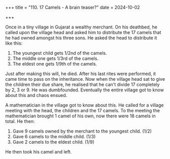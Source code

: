 +++
title = "110. 17 Camels - A brain teaser?"
date = 2024-10-02
 
+++

Once in a tiny village in Gujarat a wealthy merchant. On his deathbed, he called upon the village head and asked him to distribute the 17 camels that he had owned amongst his three sons. He asked the head to distribute it like this:
1. The youngest child gets 1/2nd of the camels.
2. The middle one gets 1/3rd of the camels.
3. The eldest one gets 1/9th of the camels.

Just after making this will, he died. After his last rites were performed, it came time to pass on the inheritance. Now when the village head sat to give the children their due share, he realised that he can't divide 17 completely by 2, 3 or 9. He was dumbfounded. Eventually the entire village got to know about this and chaos ensued. 

A mathematician in the village got to know about this. He called for a village meeting with the head, the children and the 17 camels. To the meeting the mathematician brought 1 camel of his own, now there were 18 camels in total. He then:
1. Gave 9 camels owned by the merchant to the youngest child. (1/2)
2. Gave 6 camels to the middle child. (1/3)
3. Gave 2 camels to the eldest child. (1/9)

He then took his camel and left.